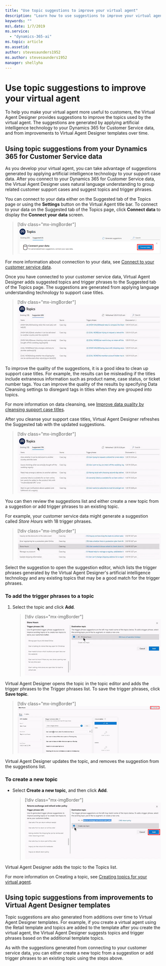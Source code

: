 ```yaml
---
title: "Use topic suggestions to improve your virtual agent"
description: "Learn how to use suggestions to improve your virtual agent."
keywords: ""
ms\.date: 1/7/2019
ms.service:
  - "dynamics-365-ai"
ms.topic: article
ms.assetid: 
author: stevesaunders1952
ms.author: stevesaunders1952
manager: shellyha
---
```


# Use topic suggestions to improve your virtual agent

To help you make your virtual agent more useful to customers, the Virtual Agent Designer provides suggestions to improve the topics used by the virtual agent. The suggestions are generated by applying artificial intelligence technology to your Dynamics 365 for Customer Service data, and from improvements to Virtual Agent Designer templates over time.

## Using topic suggestions from your Dynamics 365 for Customer Service data

As you develop your virtual agent, you can take advantage of suggestions generated by applying artificial intelligence technology to your support case data. After you connect to your Dynamics 365 for Customer Service data, the Virtual Agent Designer uses natural language understanding to group related customer support cases and suggest topics and trigger phrases.

You can connect to your data either on the Suggested tab of the Topics page or using the **Settings** button on the Virtual Agent title bar. To connect to your data on the Suggested tab of the Topics page, click **Connect data** to display the **Connect your data** screen.

   > [!div class="mx-imgBorder"]
   > ![Connect Suggested tab](media/how-to-connect-data-1-1.PNG)

For more information about connection to your data, see [Connect to your customer service data](how-to-connect-data.md).

Once you have connected to your customer service data, Virtual Agent Designer adds suggested topics and trigger phrases to the Suggested tab of the Topics page. The suggestions are generated from applying language understanding technology to support case titles.

   > [!div class="mx-imgBorder"]
   > ![Suggested topics](media/how-to-suggestions-1.PNG)

To improve the quality of the suggestions, it is a good idea to clean up support case titles. For example, the results can be misleading if the titles include extraneous information such as product name, case status, or ticket number tags. You can improve the quality of the results by specifying Data Cleansing settings to disregard tags in titles when they are grouped into topics.

For more information on data cleansing, see [Improve data quality by cleansing support case titles](how-to-cleanse-data.md).

After you cleanse your support case titles, Virtual Agent Designer refreshes the Suggested tab with the updated suggestions.

   > [!div class="mx-imgBorder"]
   > ![Cleansed topics](media/how-to-suggestions-2.PNG)

You can then review the suggestions list and either create a new topic from a suggestion or add trigger phrases to an existing topic.

For example, your customer service data might generate a suggestion called *Store Hours* with 18 trigger phrases.

   > [!div class="mx-imgBorder"]
   > ![Store hours suggestion](media/how-to-suggestions-3.PNG)

Select the suggestion to open the suggestion editor, which lists the trigger phrases generated by the Virtual Agent Designer's artificial intelligence technology and any existing topics that may be a good match for the trigger phrases.

### To add the trigger phrases to a topic

1. Select the topic and click **Add**.

   > [!div class="mx-imgBorder"]
   > ![Add trigger phrases](media/how-to-suggestions-4.PNG)

Virtual Agent Designer opens the topic in the topic editor and adds the trigger phrases to the Trigger phrases list. To save the trigger phrases, click **Save topic**.

   > [!div class="mx-imgBorder"]
   > ![Save topic](media/how-to-suggestions-5.PNG)

Virtual Agent Designer updates the topic, and removes the suggestion from the suggestions list.

### To create a new topic

* Select **Create a new topic**, and then click **Add**.

   > [!div class="mx-imgBorder"]
   > ![Create new topic](media/how-to-suggestions-6.PNG)

Virtual Agent Designer adds the topic to the Topics list.

For more information on Creating a topic, see [Creating topics for your virtual agent](getting-started-create-topics.md).

## Using topic suggestions from improvements to Virtual Agent Designer templates

Topic suggestions are also generated from additions over time to Virtual Agent Designer templates. For example, if you create a virtual agent using the Retail template and topics are added to the template after you create the virtual agent, the Virtual Agent Designer suggests topics and trigger phrases based on the additional template topics.

As with the suggestions generated from connecting to your customer service data, you can either create a new topic from a suggestion or add trigger phrases to an existing topic using the steps above.